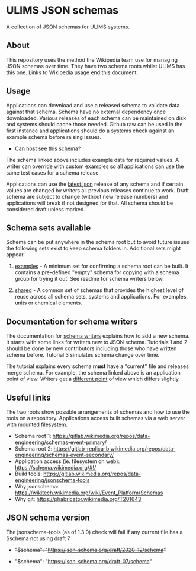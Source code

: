 # ULIMS JSON schemas

A collection of JSON schemas for ULIMS systems.

## About

This repository uses the method the Wikipedia team
use for managing JSON schemas over time. They have
two schema roots whilst ULIMS has this one. Links
to Wikipedia usage end this document.

## Usage

Applications can download and use a released schema to
validate data against that schema. Schema have no
external dependency once downloaded. Various releases
of each schema can be maintained on disk and systems
should cache those needed. Github raw can be used in
the first instance and applications should do a systems
check against an example schema before raising issues.

* [Can host see this schema?](schemas/examples/reposhow/advslow/1.0.0.json?raw=1)

The schema linked above includes example data for required
values. A writer can override with custom examples so all
applications can use the same test cases for a schema release.

Applications can use the 
[latest.json](schemas/examples/reposhow/advslow/latest.json?raw=1)
release of any schema and if certain values are changed
by writers all previous releases continue to work. Draft
schema are subject to change (without new release numbers)
and applications will break if not designed for that. All
schema should be considered draft unless marked.


## Schema sets available

Schema can be put anywhere in the schema root but to avoid
future issues the following sets exist to keep
schema folders in. Additional sets might appear.

1. [examples](schemas/examples/readme.md) - A minimum set for
   confirming a schema root can be built. It contains
   a pre-defined "empty" schema for copying with a
   schema group for trying it out. See readme for
   schema writers below.

2. [shared](schemas/shared/readme.md) - A common set of schemas
   that provides the highest level of reuse across all schema
   sets, systems and applications. For examples, units
   or chemical elements.


## Documentation for schema writers

The documentation for [schema writers](docs/readme.md) explains
how to add a new schema. It starts with some links for writers
new to JSON schema. Tutorials 1 and 2 should be done by
new contributors including those who have written
schema before. Tutorial 3 simulates schema change
over time.

The tutorial explains every schema **must**
have a "current" file and releases merge schema. For
example, the schema linked above is an application
point of view. Writers get
a [different point](schemas/examples/reposhow/advslow/current.json?raw=1)
of view which differs slightly.

## Useful links

The two roots show possible arrangements of schemas and
how to use the tools on a repository. Applications access
built schemas via a web server with mounted filesystem. 

* Schema root 1: https://gitlab.wikimedia.org/repos/data-engineering/schemas-event-primary/
* Schema root 2: https://gitlab-replica-b.wikimedia.org/repos/data-engineering/schemas-event-secondary/
* Application access (ie. filesystem on web): https://schema.wikimedia.org/#!/
* Build tools: https://gitlab.wikimedia.org/repos/data-engineering/jsonschema-tools
* Why jsonschema: https://wikitech.wikimedia.org/wiki/Event_Platform/Schemas
* Why git: https://phabricator.wikimedia.org/T201643

## JSON schema version

The jsonschema-tools (as of 1.3.0) check will fail if any
current file has a $schema not using draft 7.
 
* ~~"$schema": "https://json-schema.org/draft/2020-12/schema"~~

* "$schema": "https://json-schema.org/draft-07/schema"
